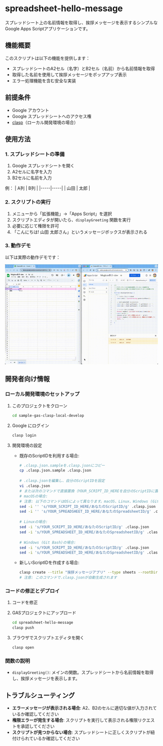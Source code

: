 # spreadsheet-hello-message

スプレッドシート上の名前情報を取得し、挨拶メッセージを表示するシンプルなGoogle Apps Scriptアプリケーションです。

## 機能概要

このスクリプトは以下の機能を提供します：

- スプレッドシートのA2セル（名字）とB2セル（名前）から名前情報を取得
- 取得した名前を使用して挨拶メッセージをポップアップ表示
- エラー処理機能を含む安全な実装

## 前提条件

- Google アカウント
- Google スプレッドシートへのアクセス権
- [clasp](https://github.com/google/clasp)（ローカル開発環境の場合）

## 使用方法

### 1. スプレッドシートの準備

1. Google スプレッドシートを開く
2. A2セルに名字を入力
3. B2セルに名前を入力

例：
| A列 | B列 |
|-----|-----|
| 山田 | 太郎 |

### 2. スクリプトの実行

1. メニューから「拡張機能」→「Apps Script」を選択
2. スクリプトエディタが開いたら、`displayGreeting` 関数を実行
3. 必要に応じて権限を許可
4. 「こんにちは! 山田 太郎さん」というメッセージボックスが表示される

### 3. 動作デモ

以下は実際の動作デモです：

![動作デモ](../resources/movie/Msgbox-dev.gif)

## 開発者向け情報

### ローカル開発環境のセットアップ

1. このプロジェクトをクローン
   ```bash
   cd sample-gas-clasp-local-develop
   ```

2. Google にログイン
   ```bash
   clasp login
   ```

3. 開発環境の設定
   - 既存のScriptIDを利用する場合:
     ```bash
     # .clasp.json.sampleを.clasp.jsonにコピー
     cp .clasp.json.sample .clasp.json
     
     # .clasp.jsonを編集し、自分のScriptIDを設定
     vi .clasp.json
     # または次のコマンドで直接置換（YOUR_SCRIPT_ID_HEREを自分のScriptIDに置き換え）
     # macOSの場合:
     # 注意: 以下のコマンドはOSによって異なります。macOS、Linux、Windows (Git Bash) の例を示します。
     sed -i '' 's/YOUR_SCRIPT_ID_HERE/あなたのScriptID/g' .clasp.json
     sed -i '' 's/YOUR_SPREADSHEET_ID_HERE/あなたのSpreadsheetID/g' .clasp.json
     
     # Linuxの場合:
     sed -i 's/YOUR_SCRIPT_ID_HERE/あなたのScriptID/g' .clasp.json
     sed -i 's/YOUR_SPREADSHEET_ID_HERE/あなたのSpreadsheetID/g' .clasp.json
     
     # Windows (Git Bash)の場合:
     sed -i 's/YOUR_SCRIPT_ID_HERE/あなたのScriptID/g' .clasp.json
     sed -i 's/YOUR_SPREADSHEET_ID_HERE/あなたのSpreadsheetID/g' .clasp.json
     ```
     
   - 新しいScriptIDを作成する場合:
     ```bash
     clasp create --title "挨拶メッセージアプリ" --type sheets --rootDir .
     # 注意: このコマンドで.clasp.jsonが自動生成されます
     ```

### コードの修正とデプロイ

1. コードを修正
2. GASプロジェクトにアップロード
   ```bash
   cd spreadsheet-hello-message
   clasp push
   ```

3. ブラウザでスクリプトエディタを開く
   ```bash
   clasp open
   ```

### 関数の説明

- `displayGreeting()`: メインの関数。スプレッドシートから名前情報を取得し、挨拶メッセージを表示します。

## トラブルシューティング

- **エラーメッセージが表示される場合**: A2、B2のセルに適切な値が入力されているか確認してください
- **権限エラーが発生する場合**: スクリプトを実行して表示される権限リクエストを承認してください
- **スクリプトが見つからない場合**: スプレッドシートに正しくスクリプトが紐付けられているか確認してください
